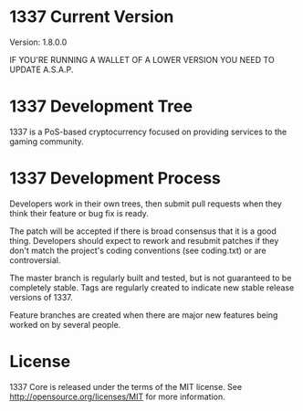 1337 Current Version
===========================
Version: 1.8.0.0

IF YOU'RE RUNNING A WALLET OF A LOWER VERSION YOU NEED TO UPDATE A.S.A.P.


1337 Development Tree
===========================
1337 is a PoS-based cryptocurrency focused on providing services to the gaming community.



1337 Development Process
===========================
Developers work in their own trees, then submit pull requests when
they think their feature or bug fix is ready.

The patch will be accepted if there is broad consensus that it is a
good thing.  Developers should expect to rework and resubmit patches
if they don't match the project's coding conventions (see coding.txt)
or are controversial.

The master branch is regularly built and tested, but is not guaranteed
to be completely stable. Tags are regularly created to indicate new
stable release versions of 1337.

Feature branches are created when there are major new features being
worked on by several people.



License
===========================
1337 Core is released under the terms of the MIT license. See http://opensource.org/licenses/MIT for more information.
